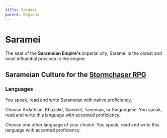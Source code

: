 ```yaml
---
title: Saramei
parent: Regions
---
```


# Saramei
The seat of the **Sarameian Empire's** imperial city, Saramei is the oldest and most influential province in the empire.

## Sarameian Culture for the [Stormchaser RPG](https://stormchaserroleplaying.com/stormchaserRPG/)

### Languages
You speak, read and write Sarameian with native proficiency.

Choose Ardathian, Khazalid, Sanskrit, Taneman, or Xingongese. You speak, read and write this language with accented proficiency.

Choose one other language of your choice. You speak, read and write this language with accented proficiency.
